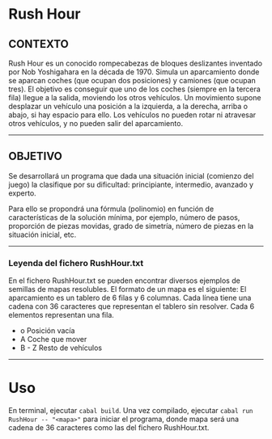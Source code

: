 # Rush Hour
## CONTEXTO

Rush Hour es un conocido rompecabezas de bloques deslizantes inventado por Nob Yoshigahara en la década de 1970. Simula un aparcamiento donde se aparcan coches (que ocupan dos posiciones) y camiones (que ocupan tres). El objetivo es conseguir que uno de los coches (siempre en la tercera fila) llegue a la salida, moviendo los otros vehículos. Un movimiento supone desplazar un vehículo una posición a la izquierda, a la derecha, arriba o abajo, si hay espacio para ello. Los vehículos no pueden rotar ni atravesar otros vehículos, y no pueden salir del aparcamiento. 

--------------------------------------------------------------------------------------

## OBJETIVO

Se desarrollará un programa que dada una situación inicial (comienzo del juego) la clasifique por su dificultad: principiante, intermedio, avanzado y experto.

Para ello se propondrá una fórmula (polinomio) en función de características de la solución mínima, por ejemplo, número de pasos, proporción de piezas movidas, grado de simetría, número de piezas en la situación inicial, etc.

--------------------------------------------------------------------------------------

### Leyenda del fichero RushHour.txt
En el fichero RushHour.txt se pueden encontrar diversos ejemplos de semillas de mapas resolubles. El formato de un mapa es el siguiente:
El aparcamiento es un tablero de 6 filas y 6 columnas.
Cada línea tiene una cadena con 36 caracteres que representan el tablero sin resolver. Cada 6 elementos representan una fila.
- o Posición vacía
- A Coche que mover
- B - Z Resto de vehículos

--------------------------------------------------------------------------------------

# Uso
En terminal, ejecutar `cabal build`. Una vez compilado, ejecutar `cabal run RushHour -- "<mapa>"` para iniciar el programa, donde mapa será una cadena de 36 caracteres como las del fichero RushHour.txt.